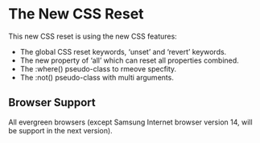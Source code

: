 # The New CSS Reset
This new CSS reset is using the new CSS features:
- The global CSS reset keywords, ‘unset’ and ‘revert’ keywords.
- The new property of ‘all’ which can reset all properties combined.
- The :where() pseudo-class to rmeove specfity.
- The :not() pseudo-class with multi arguments.

## Browser Support
All evergreen browsers (except Samsung Internet browser version 14, will be support in the next version).
